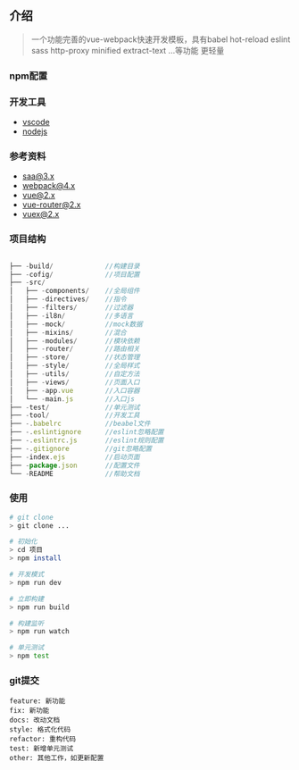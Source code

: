 ## 介绍
> 一个功能完善的vue-webpack快速开发模板，具有babel hot-reload eslint sass http-proxy minified extract-text ...等功能
> 更轻量

### npm配置

### 开发工具
- [vscode](http://code.visualstudio.com/)
- [nodejs](http://nodejs.org/)

### 参考资料
- [saa@3.x](http://sass-lang.com/)
- [webpack@4.x](http://webpack.js.org/)
- [vue@2.x](http://cn.vue.org/)
- [vue-router@2.x](http://router.vue.js.org/zh-cn)
- [vuex@2.x](http://vuex.vue.js.org/zh-cn)

### 项目结构
```js

├── -build/			    //构建目录
├── -cofig/ 		    //项目配置
├── -src/
│   ├── -components/	//全局组件
│   ├── -directives/	//指令
│   ├── -filters/		//过滤器
│   ├── -il8n/ 			//多语言
│   ├── -mock/			//mock数据
│   ├── -mixins/		//混合
│   ├── -modules/		//模块依赖
│   ├── -router/		//路由相关
│   ├── -store/			//状态管理
│   ├── -style/			//全局样式
│   ├── -utils/			//自定方法
│   ├── -views/			//页面入口
│   ├── -app.vue        //入口容器
│   └── -main.js        //入口js
├── -test/				//单元测试
├── -tool/				//开发工具
├── -.babelrc			//beabel文件
├── -.eslintignore		//eslint忽略配置
├── -.eslintrc.js       //eslint规则配置
├── -.gitignore         //git忽略配置
├── -index.ejs			//启动页面
├── -package.json		//配置文件
└── -README 			//帮助文档
```

### 使用
```bash
# git clone
> git clone ...

# 初始化
> cd 项目
> npm install

# 开发模式
> npm run dev

# 立即构建
> npm run build

# 构建监听
> npm run watch

# 单元测试
> npm test
```

### git提交
> [版本号-类型-提交人]:提交描述
```
feature: 新功能
fix: 新功能
docs: 改动文档
style: 格式化代码
refactor: 重构代码
test: 新增单元测试
other: 其他工作，如更新配置
```

